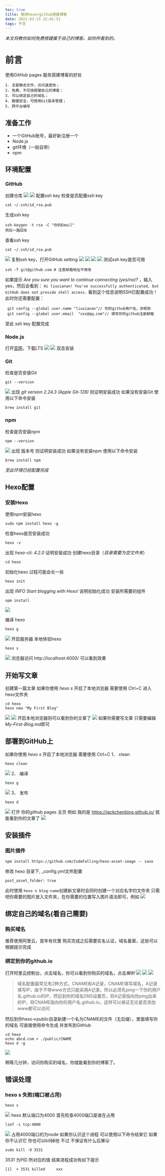 ```yaml
---
toc: true
title: 使用hexo+github搭建博客
date: 2021-03-13 22:41:51
tags: 干货
---
```

*本文将教你如何免费搭建属于自己的博客。如你所看到的。*
<!--more-->

# 前言
使用GitHub pages 服务搭建博客的好处

```
1. 全是静态文件，访问速度快；
2. 免费，不花钱搭建自己的博客；
3. 可以绑定自己的域名；
4. 数据安全，可使用Git版本管理；
5. 跨平台编写
```
## 准备工作
* 一个GitHub账号，最好新注册一个
* Node.js
* git环境（一般自带）
* npm

## 环境配置
### GitHub
创建仓库
![](github_new.png)
![](github_creat_project.png)
配置ssh key
检查是否配置ssh key
```
cat ~/.ssh/id_rsa.pub
```
生成ssh key
```
ssh-keygen -t rsa -C "你的Email"
然后一路回车
```
查看ssh key
```
cat ~/.ssh/id_rsa.pub
```
![](cat_sshkey.png)
复制ssh key，打开GitHub setting
![](github_setting.png)
![](github_new_ssh.png)
![](github_creat_sshkey.png)
![](github_sshkey_created.png)
测试ssh key是否可用
```
ssh -T git@github.com # 注意邮箱地址不用改
```
如果提示 *Are you sure you want to continue connecting (yes/no)?* ，输入yes，然后会看到：
`Hi liuxianan! You've successfully authenticated, but GitHub does not provide shell access.`
看到这个信息说明SSH已配置成功！
此时你还需要配置：
```
 git config --global user.name "liuxianan"// 你的github用户名，非昵称
 git config --global user.email  "xxx@qq.com"// 填写你的github注册邮箱
```
至此 ssh key 配置完成
### Node.js
打开[官网](https://nodejs.org/zh-cn/)，下载LTS
![](Node.js_download.png)
![](Node.js_install.png)
双击安装
### Git
检查是否安装Git
```
git --version
```
![](git_version.png)
出现 *git version 2.24.3 (Apple Git-128)* 则证明安装成功
如果没有安装Git 使用以下命令安装
```
brew install git
```
### npm
检查是否安装npm
```
npm --version
```
![](npm_versaion.png)
出现 版本号 则证明安装成功
如果没有安装npm 使用以下命令安装
```
brew install npm
```

*至此环境已经配置完成*

## Hexo配置
### 安装Hexo
使用npm安装hexo
```
sudo npm install hexo -g
```
检查hexo是否安装成功
```
hexo -v
```
出现 *hexo-cli: 4.2.0* 证明安装成功
创建hexo目录（*目录需要为空文件夹*）
```
cd hexo
```
初始化hexo 过程可能会长一些
```
hexo init
```
出现 *INFO  Start blogging with Hexo!* 说明初始化成功
安装所需要的组件
```
npm install
```
![](hexo_npm_install.png)

编译 hexo
```
hexo g
```
![](hexo_g_success.png)
开启服务器 本地体验hexo
```
hexo s
```
![](hexo_s_success.png)
浏览器访问 http://localhost:4000/ 可以看到效果

## 开始写文章
创建第一篇文章
如果你使用 *hexo s* 开启了本地浏览器 需要使用 Ctrl+C
进入hexo文件夹
```
cd hexo
hexo new "My First Blog"
```
![](hexo_creat_blog.png)
![](hexo_creat_blog_finder.png)
开启本地浏览器则可以看到你的文章了
![](hexo_craet_blog_web.png)
如果你需要写文章 只需要编辑 *My-First-Blog.md*即可

## 部署到GitHub上
如果你使用 *hexo s* 开启了本地浏览器 需要使用 Ctrl+C
1、 clean
```
hexo clean
```
![](hexo_clean.png)
2、 编译
``` 
hexo g
```
![](hexo_g.png)
3、 发布
```
hexo d
```
![](git_d_success.png)
打开 你的github pages 主页
例如 我的是 https://jackchenblog.github.io/ 就能看到你的文章了
![](github.io.png)

## 安装插件
### 图片插件
```
npm install https://github.com/CodeFalling/hexo-asset-image -- save
```
修改 hexo 目录下, _config.yml文件配置
```
post_asset_folder: true
```
此时使用 `hexo n blog-name`创建新文章时会同时创建一个对应名字的文件夹
只需吧你需要的图片放入文件夹，在你需要的位置写入图片语法即可，例如
![](hexo_inster_image.png)

## 绑定自己的域名(看自己需要)
### 购买域名
推荐使用阿里云，首年有优惠
购买完成之后需要实名认证，域名备案，这些可以根据提示完成
### 绑定到你的github.io
打开阿里云控制台，点击域名，你可以看到你购买的域名，点击*解析*
![](domain_name_list.png)
![](domain_name_add.png)
![](domain_name_add_info.png)
> 域名配置最常见有2种方式，CNAME和A记录，CNAME填写域名，A记录填写IP，由于不带www方式只能采用A记录，所以必须先ping一下你的用户名.github.io的IP，然后到你的域名DNS设置页，将A记录指向你ping出来的IP，将CNAME指向你的用户名.github.io，这样可以保证无论是否添加www都可以访问

然后到你hexo->public目录新建一个名为CNAME的文件（无后缀），里面填写你的域名
可直接使用命令生成 并发布到GitHub
```
cd hexo
echo abcd.com > ./public/CNAME
hexo d -g
```
![](CNAME_finder.png)

稍等几分钟，访问你购买的域名，你就能看到你的博客了。

## 错误处理
### hexo s 失败(端口被占用)
```
hexo s
```
![](hexo_s_port_used.png)
hexo 默认端口为4000 首先检查4000端口是谁在占用
```
lsof -i tcp:4000
```
![](port_check.png)
占用4000端口的为node 如果你认识这个进程 可以使用以下命令结束它
如果你不认识它 你也可以kill掉他 不过 不保证有什么后果😛
```
sudo kill -9 3531
```
3531 为PID 所对应的值  结束进程成功有如下提示
```
[1]  + 3531 killed     xxx
```